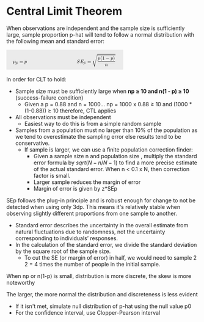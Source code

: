 # Central Limit Theorem

When observations are independent and the sample size is sufficiently large, sample proportion p-hat will tend to follow a normal distribution with the following mean and standard error:

![Central%20Limit%20Theorem%20a6da569a614f44019f86640e4c2c08ae/Untitled.png](Central%20Limit%20Theorem%20a6da569a614f44019f86640e4c2c08ae/Untitled.png)

In order for CLT to hold:

- Sample size must be sufficiently large when **np ≥ 10 and n(1 - p) ≥ 10** (success-failure condition)
    - Given a p = 0.88 and n = 1000... np = 1000 x 0.88 ≥ 10 and (1000 *(1-0.88)) ≥ 10 therefore, CTL applies
- All observations must be independent
    - Easiest way to do this is from a simple random sample
- Samples from a population must no larger than 10% of the population as we tend to overestimate the sampling error else results tend to be conservative.
    - If sample is larger, we can use a finite population correction finder:
        - Given a sample size n and population size , multiply the standard error formula by $sqrt(N-n/ N-1)$ to find a more precise estimate of the actual standard error. When n < 0.1 x N, then correction factor is small.
        - Larger sample reduces the margin of error
        - Margin of error is given by z*SEp
        

SEp follows the plug-in principle and is robust enough for change to not be detected when using only 3dp. This means it's relatively stable when observing slightly different proportions from one sample to another.

- Standard error describes the uncertainty in the overall estimate from natural fluctuations due to randomness, not the uncertainty corresponding to individuals’ responses.
- In the calculation of the standard error, we divide the standard deviation by the square root of the sample size.
    - To cut the SE (or margin of error) in half, we
    would need to sample 2 2 = 4 times the number of
    people in the initial sample.

When np or n(1-p) is small, distribution is more discrete, the skew is more noteworthy 

The larger, the more normal the distribution and discreteness is less evident 

- If it isn't met, simulate null distribution of p-hat using the null value p0
- For the confidence interval, use Clopper-Pearson interval
